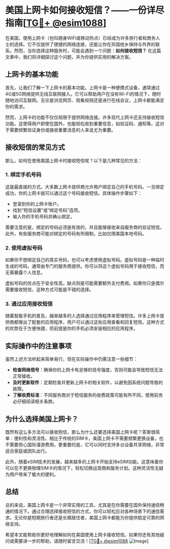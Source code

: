 # 美国上网卡如何接收短信？——一份详尽指南[[TG💪+ @esim1088](https://t.me/s/esim1088)]

在美国，使用上网卡（也叫随身WiFi或移动热点）已经成为许多旅行者和商务人士的选择。它不仅提供了便捷的网络连接，还能让你在异国他乡保持与外界的联系。然而，当你选择这种服务时，可能会遇到一个问题：**如何接收短信？** 在这篇文章中，我们将详细探讨这个问题，并为你提供实用的解决方案。

## 上网卡的基本功能

首先，让我们了解一下上网卡的基本功能。上网卡是一种便携式设备，通常通过4G或5G网络提供无线互联网接入。它可以帮助用户在没有Wi-Fi的情况下，随时随地访问互联网。无论是浏览网页、观看视频还是进行在线会议，上网卡都能满足你的需求。

然而，上网卡的功能不仅仅局限于提供网络连接。许多现代上网卡还支持接收短信功能。这使得用户即使在国外，也能轻松收到重要信息，如验证码、通知等。这对于需要频繁验证身份或接收重要消息的人来说尤为重要。

## 接收短信的常见方式

那么，如何在使用美国上网卡时接收短信呢？以下是几种常见的方法：

### 1. **绑定手机号码**

这是最直接的方式。大多数上网卡提供商允许用户绑定自己的手机号码。一旦绑定成功，你的上网卡就可以通过这个号码接收短信。具体操作步骤如下：

- 登录到你的上网卡账户。
- 找到“短信设置”或“绑定号码”选项。
- 输入你的手机号码并确认绑定。

需要注意的是，绑定的号码必须是有效的，并且能够接收来自服务商的验证短信。此外，有些服务商可能对绑定的号码有所限制，比如仅限美国本地号码。

### 2. **使用虚拟号码**

如果你不想绑定自己的真实号码，也可以考虑使用虚拟号码。虚拟号码是一种临时生成的号码，通常由专门的服务商提供。你可以将这个虚拟号码用于接收短信，而无需暴露个人信息。

虚拟号码的优点在于安全性高，缺点则是可能需要额外支付费用。如果你只是偶尔需要接收短信，这种方式可能是不错的选择。

### 3. **通过应用接收短信**

随着智能手机的普及，越来越多的人选择通过应用程序来管理短信。许多上网卡提供商都推出了配套的应用程序，用户可以通过这些应用查看和回复短信。这种方式的优势在于方便快捷，但前提是你的手机必须安装相应的应用程序。

## 实际操作中的注意事项

虽然上述方法听起来简单易行，但在实际操作中仍需注意一些细节：

- **检查网络信号**：确保你的上网卡有足够的信号强度，否则可能会导致短信无法正常接收。
- **及时更新软件**：定期检查并更新上网卡的相关软件，以避免因系统问题导致的故障。
- **了解收费标准**：不同服务商对于短信服务的收费政策可能有所不同，使用前务必仔细阅读相关条款。

## 为什么选择美国上网卡？

既然有这么多方法可以接收短信，那么为什么还要选择美国上网卡呢？答案很简单：便利性和灵活性。相比于传统的SIM卡，美国上网卡不需要频繁更换设备，也不需要担心国际漫游费用。更重要的是，它可以同时支持多台设备共享网络，非常适合家庭或团队出行。

此外，随着eSIM技术的发展，越来越多的上网卡开始支持eSIM功能。这意味着你可以在不更换物理SIM卡的情况下，轻松切换运营商和服务计划。这种灵活性无疑为用户带来了极大的便利。

## 总结

总的来说，美国上网卡是一个非常实用的工具，尤其是在你需要在国外保持通信畅通的情况下。通过合理选择接收短信的方式，你可以轻松应对各种场景下的通信需求。无论你是短期旅行者还是长期居住者，美国上网卡都能为你提供稳定可靠的网络支持。

希望本文能帮助你更好地理解如何在美国使用上网卡接收短信。如果你还有其他疑问或需要进一步的帮助，请随时留言交流！[[TG💪+ @esim1088](https://t.me/s/esim1088) ![Image](https://i.postimg.cc/4NQfJmqS/Snipaste-2025-05-13-00-14-12.png)]